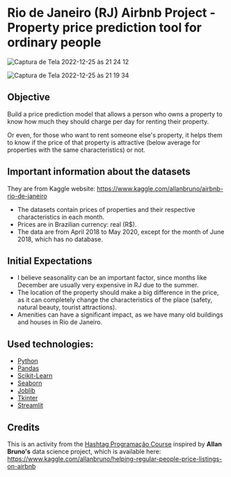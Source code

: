 # Rio de Janeiro (RJ) Airbnb Project - Property price prediction tool for ordinary people

![Captura de Tela 2022-12-25 às 21 24 12](https://user-images.githubusercontent.com/102926017/209485772-06dedaa9-e9fc-41d3-803c-97ff54bbc8bf.png)


![Captura de Tela 2022-12-25 às 21 19 34](https://user-images.githubusercontent.com/102926017/209485721-83f5b66a-c161-41ef-83eb-89198d6da90a.png)


## Objective

Build a price prediction model that allows a person who owns a property to know how much they should charge per day for renting their property.

Or even, for those who want to rent someone else's property, it helps them to know if the price of that property is attractive (below average for properties with the same characteristics) or not.

## Important information about the datasets

They are from Kaggle website: https://www.kaggle.com/allanbruno/airbnb-rio-de-janeiro

- The datasets contain prices of properties and their respective characteristics in each month.
- Prices are in Brazilian currency: real (R$).
- The data are from April 2018 to May 2020, except for the month of June 2018, which has no database.

## Initial Expectations

- I believe seasonality can be an important factor, since months like December are usually very expensive in RJ due to the summer.
- The location of the property should make a big difference in the price, as it can completely change the characteristics of the place (safety, natural beauty, tourist attractions).
- Amenities can have a significant impact, as we have many old buildings and houses in Rio de Janeiro.

## Used technologies:

* [Python](https://www.python.org/)
* [Pandas](https://pandas.pydata.org/getting_started.html)
* [Scikit-Learn](https://scikit-learn.org/stable/getting_started.html)
* [Seaborn](https://seaborn.pydata.org)
* [Joblib](https://joblib.readthedocs.io/en/latest/)
* [Tkinter](https://docs.python.org/3/library/tkinter.html)
* [Streamlit](https://docs.streamlit.io/library/get-started)


## Credits

This is an activity from the [Hashtag Programação Course](https://portalhashtag.com/login) inspired by **Allan Bruno's** data science project, which is available here: https://www.kaggle.com/allanbruno/helping-regular-people-price-listings-on-airbnb
